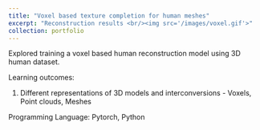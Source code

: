 ```yaml
---
title: "Voxel based texture completion for human meshes"
excerpt: "Reconstruction results <br/><img src='/images/voxel.gif'>" 
collection: portfolio
---
```


Explored training a voxel based human reconstruction model using 3D human dataset.  

Learning outcomes: 
1. Different representations of 3D models and interconversions - Voxels, Point clouds, Meshes

Programming Language:
Pytorch, Python